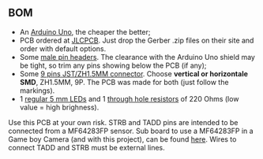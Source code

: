 ## BOM

- An [Arduino Uno](https://fr.aliexpress.com/item/1005006088733150.html), the cheaper the better;
- PCB ordered at [JLCPCB](https://jlcpcb.com/). Just drop the Gerber .zip files on their site and order with default options.
- Some [male pin headers](https://fr.aliexpress.com/item/1005006104110168.html). The clearance with the Arduino Uno shield may be tight, so trim any pins showing below the PCB (if any); 
- Some [9 pins JST/ZH1.5MM connector](https://fr.aliexpress.com/item/1005006028155508.html). Choose **vertical or horizontale SMD**, ZH1.5MM, 9P. The PCB was made for both (just follow the markings).
- 1 [regular 5 mm LEDs](https://fr.aliexpress.com/item/32848810276.html) and 1 [through hole resistors](https://fr.aliexpress.com/item/32866216363.html) of 220 Ohms (low value = high brighness).

Use this PCB at your own risk. STRB and TADD pins are intended to be connected from a MF64283FP sensor. Sub board to use a MF64283FP in a Game boy Camera (and with this project), can be found [here](https://github.com/HerrZatacke/M64283FP-Camera-PCB). Wires to connect TADD and STRB must be external lines.
